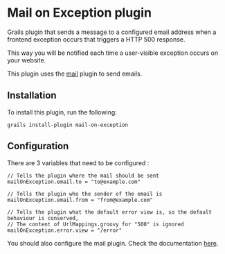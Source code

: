 Mail on Exception plugin
========================

Grails plugin that sends a message to a configured email address when a frontend exception occurs that triggers a HTTP 500 response.

This way you will be notified each time a user-visible exception occurs on your website.

This plugin uses the [mail][mail] plugin to send emails.

Installation
---

To install this plugin, run the following:

	grails install-plugin mail-on-exception

		
Configuration
---

There are 3 variables that need to be configured :

	// Tells the plugin where the mail should be sent
	mailOnException.email.to = "to@example.com"
	
	// Tells the plugin who the sender of the email is
	mailOnException.email.from = "from@example.com"
	
	// Tells the plugin what the default error view is, so the default behaviour is conserved,
	// The content of UrlMappings.groovy for "500" is ignored
	mailOnException.error.view = "/error"

You should also configure the mail plugin. Check the documentation [here][mail].

[mail]: http://grails.org/plugin/mail